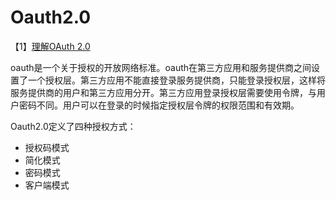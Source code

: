 # Oauth2.0
【1】[理解OAuth 2.0](http://www.ruanyifeng.com/blog/2014/05/oauth_2_0.html)

oauth是一个关于授权的开放网络标准。oauth在第三方应用和服务提供商之间设置了一个授权层。第三方应用不能直接登录服务提供商，只能登录授权层，这样将服务提供商的用户和第三方应用分开。第三方应用登录授权层需要使用令牌，与用户密码不同。用户可以在登录的时候指定授权层令牌的权限范围和有效期。  

Oauth2.0定义了四种授权方式：
* 授权码模式
* 简化模式
* 密码模式
* 客户端模式
